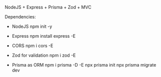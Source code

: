 NodeJS + Express + Prisma + Zod + MVC


Dependencies:

- NodeJS
npm init -y

- Express
npm install express -E

- CORS
npm i cors -E

- Zod for validation
npm i zod -E

- Prisma as ORM
npm i prisma -D -E
npx prisma init
npx prisma migrate dev
